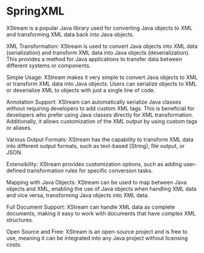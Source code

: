 # SpringXML
XStream is a popular Java library used for converting Java objects to XML and transforming XML data back into Java objects.

XML Transformation: XStream is used to convert Java objects into XML data (serialization) and transform XML data into Java objects (deserialization). This provides a method for Java applications to transfer data between different systems or components.

Simple Usage: XStream makes it very simple to convert Java objects to XML or transform XML data into Java objects. Users can serialize objects to XML or deserialize XML to objects with just a single line of code.

Annotation Support: XStream can automatically serialize Java classes without requiring developers to add custom XML tags. This is beneficial for developers who prefer using Java classes directly for XML transformation. Additionally, it allows customization of the XML output by using custom tags or aliases.

Various Output Formats: XStream has the capability to transform XML data into different output formats, such as text-based (String), file output, or JSON.

Extensibility: XStream provides customization options, such as adding user-defined transformation rules for specific conversion tasks.

Mapping with Java Objects: XStream can be used to map between Java objects and XML, enabling the use of Java objects when handling XML data and vice versa, transforming Java objects into XML data.

Full Document Support: XStream can handle XML data as complete documents, making it easy to work with documents that have complex XML structures.

Open Source and Free: XStream is an open-source project and is free to use, meaning it can be integrated into any Java project without licensing costs.
